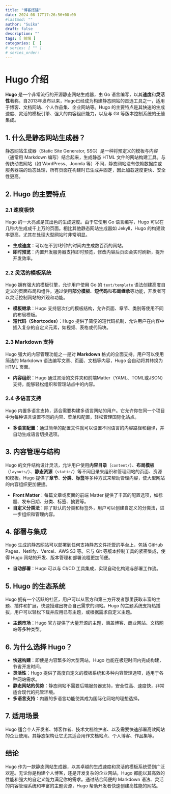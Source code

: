 ```yaml
---
title: "博客搭建"
date: 2024-08-17T17:26:56+08:00
#lastmod: ""
author: "Suika"
draft: false
description: ""
tags: [ 前端 ]
categories: [  ]
# series: [ "" ]
# series_order: 
---
```


# Hugo 介绍

**Hugo** 是一个非常流行的开源静态网站生成器，由 Go 语言编写，以其**速度**和**灵活性**著称。自2013年发布以来，Hugo已经成为构建静态网站的首选工具之一，适用于博客、文档网站、个人作品集、企业网站等。Hugo 的主要特点是其快速的生成速度、灵活的模板引擎、强大的内容组织能力，以及与 Git 等版本控制系统的无缝集成。

## 1. 什么是静态网站生成器？

静态网站生成器（Static Site Generator, SSG）是一种将预定义的模板与内容（通常用 Markdown 编写）结合起来，生成静态 HTML 文件的网站构建工具。与传统动态网站（如 WordPress、Joomla 等）不同，静态网站没有依赖数据库或服务器端的动态处理，所有页面在构建时已生成并固定，因此加载速度更快、安全性更高。

## 2. Hugo 的主要特点

### 2.1 **速度极快**

Hugo 的一大亮点是其出色的生成速度。由于它使用 Go 语言编写，Hugo 可以在几秒内生成成千上万的页面。相比其他静态网站生成器如 Jekyll，Hugo 的构建效率更高，尤其在处理大型网站时非常明显。

- **生成速度**：可以在不到1秒钟的时间内生成数百页的网站。
- **即时预览**：内置开发服务器支持即时预览，修改内容后页面会实时刷新，提升开发效率。

### 2.2 **灵活的模板系统**

Hugo 拥有强大的模板引擎，允许用户使用 Go 的 `text/template` 语法创建高度自定义的页面布局和组件。通过使用**部分模板**、**短代码**和**布局继承**等功能，开发者可以灵活控制网站的外观和功能。

- **模板继承**：Hugo 支持层次化的模板结构，允许页面、章节、类别等使用不同的布局模板。
- **短代码（Shortcodes）**：Hugo 提供了简便的短代码机制，允许用户在内容中插入复杂的自定义元素，如视频、表格或代码块。

### 2.3 **Markdown 支持**

Hugo 强大的内容管理功能之一是对 **Markdown** 格式的全面支持。用户可以使用简洁的 Markdown 语法编写文章、页面、文档等内容，Hugo 会自动将其转换为 HTML 页面。

- **内容组织**：Hugo 通过灵活的文件夹和前端Matter（YAML、TOML或JSON）支持，能够轻松组织和管理站点中的内容。

### 2.4 **多语言支持**

Hugo 内置多语言支持，适合需要构建多语言网站的用户。它允许你在同一个项目中为每种语言设置不同的内容、菜单和配置，轻松管理国际化站点。

- **多语言配置**：通过简单的配置文件就可以设置不同语言的内容路径和翻译，并自动生成语言切换选项。

## 3. 内容管理与结构

Hugo 的文件结构设计灵活，允许用户使用**内容目录**（`content/`）、**布局模板**（`layouts/`）、**静态资源**（`static/`）等不同目录来组织和管理网站的页面、资源和模板。Hugo 提供了**章节**、**分类**、**标签**等多种方式来帮助管理内容，使大型网站的内容组织更加便捷。

- **Front Matter**：每篇文章或页面的前端 Matter 提供了丰富的配置选项，如标题、发布日期、分类、标签、摘要等。
- **自定义分类法**：除了默认的分类和标签外，用户可以创建自定义的分类法，进一步组织和管理内容。

## 4. 部署与集成

Hugo 生成的静态网站可以部署到任何支持静态文件托管的平台上，包括 GitHub Pages、Netlify、Vercel、AWS S3 等。它与 Git 等版本控制工具的紧密集成，使得 Hugo 网站的开发、版本管理和部署流程更加简便。

- **自动部署**：Hugo 可以与 CI/CD 工具集成，实现自动化构建与部署工作流。

## 5. Hugo 的生态系统

Hugo 拥有一个活跃的社区，用户可以从官方和第三方开发者那里获取丰富的主题、插件和扩展，快速搭建出符合自己需求的网站。Hugo 的主题系统支持热插拔，用户可以轻松下载并应用已有主题，或根据需求自定义主题。

- **主题市场**：Hugo 官方提供了大量开源的主题，涵盖博客、商业网站、文档网站等多种类型。

## 6. 为什么选择 Hugo？

- **快速构建**：即使是内容繁多的大型网站，Hugo 也能在极短时间内完成构建，节省开发时间。
- **灵活性**：Hugo 提供了高度自定义的模板系统和多种内容管理选项，适用于各种网站需求。
- **静态网站的优势**：静态网站不需要后端服务器支持，安全性高、速度快，非常适合现代的托管环境。
- **多语言支持**：内置的多语言功能使其成为国际化网站的理想选择。

## 7. 适用场景

Hugo 适合个人开发者、博客作者、技术文档维护者、以及需要快速部署高效网站的企业使用。其静态架构让它尤其适合用作文档站点、个人博客、作品集等。

## 结论

Hugo 作为一款静态网站生成器，以其卓越的生成速度和灵活的模板系统受到广泛欢迎。无论你是构建个人博客，还是开发复杂的企业网站，Hugo 都能以其高效的性能和强大的自定义能力满足你的需求。通过结合简便的 Markdown 语法、灵活的内容管理系统和丰富的主题资源，Hugo 帮助开发者快速创建高性能的网站。